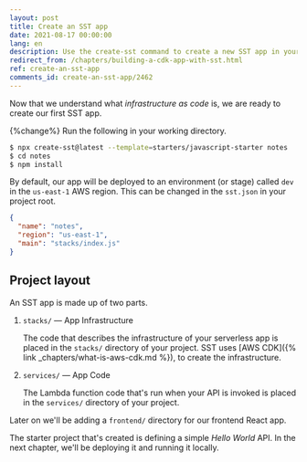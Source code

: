 ```yaml
---
layout: post
title: Create an SST app
date: 2021-08-17 00:00:00
lang: en
description: Use the create-sst command to create a new SST app in your working directory.
redirect_from: /chapters/building-a-cdk-app-with-sst.html
ref: create-an-sst-app
comments_id: create-an-sst-app/2462
---
```


Now that we understand what _infrastructure as code_ is, we are ready to create our first SST app.

{%change%} Run the following in your working directory.

```bash
$ npx create-sst@latest --template=starters/javascript-starter notes
$ cd notes
$ npm install
```

By default, our app will be deployed to an environment (or stage) called `dev` in the `us-east-1` AWS region. This can be changed in the `sst.json` in your project root.

```json
{
  "name": "notes",
  "region": "us-east-1",
  "main": "stacks/index.js"
}
```

## Project layout

An SST app is made up of two parts.

1. `stacks/` — App Infrastructure

   The code that describes the infrastructure of your serverless app is placed in the `stacks/` directory of your project. SST uses [AWS CDK]({% link _chapters/what-is-aws-cdk.md %}), to create the infrastructure.

2. `services/` — App Code

   The Lambda function code that's run when your API is invoked is placed in the `services/` directory of your project.

Later on we'll be adding a `frontend/` directory for our frontend React app.

The starter project that's created is defining a simple _Hello World_ API. In the next chapter, we'll be deploying it and running it locally.

